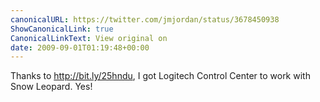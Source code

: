 ```yaml
---
canonicalURL: https://twitter.com/jmjordan/status/3678450938
ShowCanonicalLink: true
CanonicalLinkText: View original on
date: 2009-09-01T01:19:48+00:00
---
```

Thanks to http://bit.ly/25hndu, I got Logitech Control Center to work with Snow Leopard. Yes!